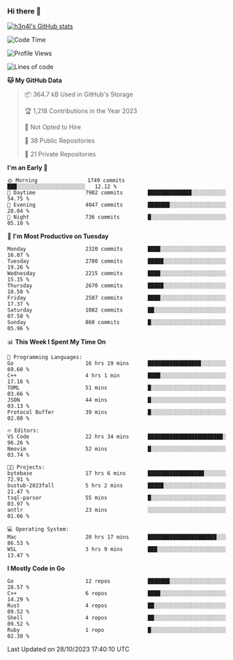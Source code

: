 ### Hi there 👋

[![h3n4l's GitHub stats](https://github-readme-stats.vercel.app/api?username=h3n4l&count_private=true&show_icons=true&theme=radical)](https://github.com/h3n4l/github-readme-stats)

<!--START_SECTION:waka-->
![Code Time](http://img.shields.io/badge/Code%20Time-1%2C657%20hrs%2054%20mins-blue)

![Profile Views](http://img.shields.io/badge/Profile%20Views-0-blue)

![Lines of code](https://img.shields.io/badge/From%20Hello%20World%20I%27ve%20Written-3.8%20million%20lines%20of%20code-blue)

**🐱 My GitHub Data** 

> 📦 364.7 kB Used in GitHub's Storage 
 > 
> 🏆 1,218 Contributions in the Year 2023
 > 
> 🚫 Not Opted to Hire
 > 
> 📜 38 Public Repositories 
 > 
> 🔑 21 Private Repositories 
 > 
**I'm an Early 🐤** 

```text
🌞 Morning                1749 commits        ███░░░░░░░░░░░░░░░░░░░░░░   12.12 % 
🌆 Daytime                7902 commits        ██████████████░░░░░░░░░░░   54.75 % 
🌃 Evening                4047 commits        ███████░░░░░░░░░░░░░░░░░░   28.04 % 
🌙 Night                  736 commits         █░░░░░░░░░░░░░░░░░░░░░░░░   05.10 % 
```
📅 **I'm Most Productive on Tuesday** 

```text
Monday                   2320 commits        ████░░░░░░░░░░░░░░░░░░░░░   16.07 % 
Tuesday                  2780 commits        █████░░░░░░░░░░░░░░░░░░░░   19.26 % 
Wednesday                2215 commits        ████░░░░░░░░░░░░░░░░░░░░░   15.35 % 
Thursday                 2670 commits        █████░░░░░░░░░░░░░░░░░░░░   18.50 % 
Friday                   2507 commits        ████░░░░░░░░░░░░░░░░░░░░░   17.37 % 
Saturday                 1082 commits        ██░░░░░░░░░░░░░░░░░░░░░░░   07.50 % 
Sunday                   860 commits         █░░░░░░░░░░░░░░░░░░░░░░░░   05.96 % 
```


📊 **This Week I Spent My Time On** 

```text
💬 Programming Languages: 
Go                       16 hrs 19 mins      █████████████████░░░░░░░░   69.60 % 
C++                      4 hrs 1 min         ████░░░░░░░░░░░░░░░░░░░░░   17.16 % 
TOML                     51 mins             █░░░░░░░░░░░░░░░░░░░░░░░░   03.66 % 
JSON                     44 mins             █░░░░░░░░░░░░░░░░░░░░░░░░   03.13 % 
Protocol Buffer          39 mins             █░░░░░░░░░░░░░░░░░░░░░░░░   02.80 % 

🔥 Editors: 
VS Code                  22 hrs 34 mins      ████████████████████████░   96.26 % 
Neovim                   52 mins             █░░░░░░░░░░░░░░░░░░░░░░░░   03.74 % 

🐱‍💻 Projects: 
bytebase                 17 hrs 6 mins       ██████████████████░░░░░░░   72.91 % 
bustub-2023fall          5 hrs 2 mins        █████░░░░░░░░░░░░░░░░░░░░   21.47 % 
tsql-parser              55 mins             █░░░░░░░░░░░░░░░░░░░░░░░░   03.97 % 
antlr                    23 mins             ░░░░░░░░░░░░░░░░░░░░░░░░░   01.66 % 

💻 Operating System: 
Mac                      20 hrs 17 mins      ██████████████████████░░░   86.53 % 
WSL                      3 hrs 9 mins        ███░░░░░░░░░░░░░░░░░░░░░░   13.47 % 
```

**I Mostly Code in Go** 

```text
Go                       12 repos            ███████░░░░░░░░░░░░░░░░░░   28.57 % 
C++                      6 repos             ████░░░░░░░░░░░░░░░░░░░░░   14.29 % 
Rust                     4 repos             ██░░░░░░░░░░░░░░░░░░░░░░░   09.52 % 
Shell                    4 repos             ██░░░░░░░░░░░░░░░░░░░░░░░   09.52 % 
Ruby                     1 repo              █░░░░░░░░░░░░░░░░░░░░░░░░   02.38 % 
```




 Last Updated on 28/10/2023 17:40:10 UTC
<!--END_SECTION:waka-->

